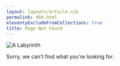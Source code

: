 ```yaml
---
layout: layouts/article.njk
permalink: 404.html
eleventyExcludeFromCollections: true
title: Page Not Found
---
```


![A Labyrinth](/labyrinth-map.jpg)

Sorry, we can't find what you're looking for.
